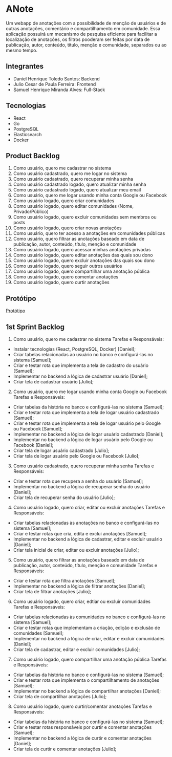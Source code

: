 # ANote
Um webapp de anotações com a possibilidade de menção de usuários e de outras anotações, comentário e compartilhamento em comunidade. Essa aplicação possuirá um mecanismo de pesquisa eficiente para facilitar a localização de anotações, os filtros pooderam ser feitas por data de publicação, autor, conteúdo, título, menção e comunidade, separados ou ao mesmo tempo.

## Integrantes
- Daniel Henrique Toledo Santos: Backend
- Julio Cesar de Paula Ferreira: Frontend
- Samuel Henrique Miranda Alves: Full-Stack

## Tecnologias
- React
- Go
- PostgreSQL
- Elasticsearch
- Docker

## Product Backlog

1. Como usuário, quero me cadastrar no sistema
3. Como usuário cadastrado, quero me logar no sistema
4. Como usuário cadastrado, quero recuperar minha senha
5. Como usuário cadastrado logado, quero atualizar minha senha
6. Como usuário cadastrado logado, quero atualizar meu email
7. Como usuário, quero me logar usando minha conta Google ou Facebook
8. Como usuário logado, quero criar comunidades
9. Como usuário logado, quero editar comunidades (Nome, Privado/Público)
10. Como usuário logado, quero excluir comunidades sem membros ou posts
11. Como usuário logado, quero criar novas anotações
12. Como usuário, quero ter acesso a anotações em comunidades públicas
13. Como usuário, quero filtrar as anotações baseado em data de publicação, autor, conteúdo, título, menção e comunidade
14. Como usuário logado, quero acessar minhas anotações privadas
15. Como usuário logado, quero editar anotações das quais sou dono
16. Como usuário logado, quero excluir anotações das quais sou dono
17. Como usuário logado, quero seguir outros usuários
18. Como usuário logado, quero compartilhar uma anotação pública
19. Como usuário logado, quero comentar anotações
20. Como usuário logado, quero curtir anotações

## Protótipo

<a href="https://www.figma.com/file/Xcmx6LAl2FMChm8Mb5psoX/ANote?type=design&node-id=0%3A1&mode=design&t=iqdVrLYjdwgdlkHh-1">Protótipo</a>

## 1st Sprint Backlog
1. Como usuário, quero me cadastrar no sistema
Tarefas e Responsáveis:
  - Instalar tecnologias (React, PostgreSQL, Docker) [Daniel];
  - Criar tabelas relacionadas ao usuário no banco e configurá-las no sistema [Samuel];
  - Criar e testar rota que implementa a tela de cadastro do usuário [Samuel];
  - Implementar no backend a lógica de cadastrar usuário [Daniel];
  - Criar tela de cadastrar usuário [Julio];

2. Como usuário, quero me logar usando minha conta Google ou Facebook
Tarefas e Responsáveis:
  - Criar tabelas da história no banco e configurá-las no sistema [Samuel];
  - Criar e testar rota que implementa a tela de logar usuário cadastrado [Samuel];
  - Criar e testar rota que implementa a tela de logar usuário pelo Google ou Facebook [Samuel];
  - Implementar no backend a lógica de logar usuário cadastrado [Daniel];
  - Implementar no backend a lógica de logar usuário pelo Google ou Facebook [Daniel];
  - Criar tela de logar usuário cadastrado [Julio];
  - Criar tela de logar usuário pelo Google ou Facebook [Julio];

3. Como usuário cadastrado, quero recuperar minha senha
Tarefas e Responsáveis:
  - Criar e testar rota que recupera a senha do usuário [Samuel];
  - Implementar no backend a lógica de recuperar senha do usuário [Daniel];
  - Criar tela de recuperar senha do usuário [Julio];

4. Como usuário logado, quero criar, editar ou excluir anotações
Tarefas e Responsáveis:
  - Criar tabelas relacionadas às anotações no banco e configurá-las no sistema [Samuel];
  - Criar e testar rotas que cria, edita e exclui anotações [Samuel];
  - Implementar no backend a lógica de cadastrar, editar e excluir usuário [Daniel];
  - Criar tela inicial de criar, editar ou excluir anotações [Julio];

5. Como usuário, quero filtrar as anotações baseado em data de publicação, autor, conteúdo, título, menção e comunidade
Tarefas e Responsáveis:
  - Criar e testar rota que filtra anotações [Samuel];
  - Implementar no backend a lógica de filtrar anotações [Daniel];
  - Criar tela de filtrar anotações [Julio];

6. Como usuário logado, quero criar, edtiar ou excluir comunidades
Tarefas e Responsáveis:
  - Criar tabelas relacionadas às comunidades no banco e configurá-las no sistema [Samuel];
  - Criar e testar rotas que implementam a criação, edição e exclusão de comunidades [Samuel];
  - Implementar no backend a lógica de criar, editar e excluir comunidades [Daniel];
  - Criar tela de cadastrar, editar e excluir comunidades [Julio];

7. Como usuário logado, quero compartilhar uma anotação pública
Tarefas e Responsáveis:
  - Criar tabelas da história no banco e configurá-las no sistema [Samuel];
  - Criar e testar rota que implementa o compartilhamento de anotações [Samuel];
  - Implementar no backend a lógica de compartilhar anotações [Daniel];
  - Criar tela de compartilhar anotações [Julio];

8. Como usuário logado, quero curtir/comentar anotações
Tarefas e Responsáveis:
  - Criar tabelas da história no banco e configurá-las no sistema [Samuel];
  - Criar e testar rotas responsáveis por curtir e comentar anotações [Samuel];
  - Implementar no backend a lógica de curtir e comentar anotações [Daniel];
  - Criar tela de curtir e comentar anotações [Julio];

